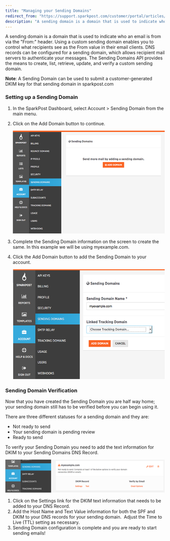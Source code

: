 ```yaml
---
title: "Managing your Sending Domains"
redirect_from: "https://support.sparkpost.com/customer/portal/articles/2216798-managing-your-sending-domains"
description: "A sending domain is a domain that is used to indicate who an email is from via the From header Using a custom sending domain enables you to control what recipients see as the From value in their email clients DNS records can be configured for a sending domain which..."
---
```


A sending domain is a domain that is used to indicate who an email is from via the "From:" header. Using a custom sending domain enables you to control what recipients see as the From value in their email clients. DNS records can be configured for a sending domain, which allows recipient mail servers to authenticate your messages. The Sending Domains API provides the means to create, list, retrieve, update, and verify a custom sending domain.

**Note**: A Sending Domain can be used to submit a customer-generated DKIM key for that sending domain in sparkpost.com

 ### Setting up a Sending Domain 

1.  In the SparkPost Dashboard, select Account > Sending Domain from the main menu.
2.  Click on the Add Domain button to continue.

    ![](media/managing-your-sending-domains/Screen_Shot_2017-01-18_at_4.17.31_PM_original.png)
3.  Complete the Sending Domain information on the screen to create the same. In this example we will be using myexample.com.
4.  Click the Add Domain button to add the Sending Domain to your account.

    ![](media/managing-your-sending-domains/SBJgXk7t8qVqy75aZtH0qARySUh1A5.png)

 ### Sending Domain Verification 

Now that you have created the Sending Domain you are half way home; your sending domain still has to be verified before you can begin using it. 

There are three different statuses for a sending domain and they are:

*   Not ready to send
*   Your sending domain is pending review
*   Ready to send​

To verify your Sending Domain you need to add the text information for DKIM to your Sending Domains DNS Record. 

![](media/managing-your-sending-domains/image00_original.png)

1.  Click on the Settings link for the DKIM text information that needs to be added to your DNS Record.
2.  Add the Host Name and Text Value information for both the SPF and DKIM to your DNS records for your sending domain.  Adjust the Time to Live (TTL) setting as necessary.
3.  Sending Domain configuration is complete and you are ready to start sending emails!